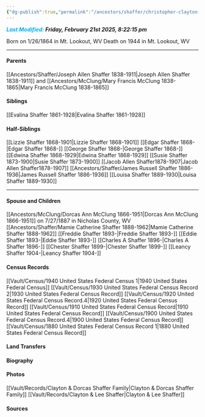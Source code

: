 ```yaml
---
{"dg-publish":true,"permalink":"/ancestors/shaffer/christopher-clayton-shaffer-1864-1944/","tags":["Christopher-Clayton-Shaffer"]}
---
```


***<font color="#00b0f0">Last Modified:</font> Friday, February 21st 2025, 8:22:15 pm***

Born on  1/26/1864 in Mt. Lookout, WV
Death on 1944 in Mt. Lookout, WV

---
#### Parents

[[Ancestors/Shaffer/Joseph Allen Shaffer 1838-1911\|Joseph Allen Shaffer 1838-1911]] and [[Ancestors/McClung/Mary Francis McClung 1838-1865\|Mary Francis McClung 1838-1865]]
#### Siblings
[[Evalina Shaffer 1861-1928\|Evalina Shaffer 1861-1928]]

#### Half-Siblings
[[Lizzie Shaffer 1868-1901\|Lizzie Shaffer 1868-1901]]
[[Edgar Shaffer 1868-\|Edgar Shaffer 1868-]]
[[George Shaffer 1868-\|George Shaffer 1868-]]
[[Edwina Shaffer 1868-1929\|Edwina Shaffer 1868-1929]]
[[Susie Shaffer 1873-1900\|Susie Shaffer 1873-1900]]
[[Jacob Allen Shaffer1878-1907\|Jacob Allen Shaffer1878-1907]]
[[Ancestors/Shaffer/James Russell Shaffer 1886-1936\|James Russell Shaffer 1886-1936]]
[[Louisa Shaffer 1889-1930\|Louisa Shaffer 1889-1930]]

---
#### Spouse and Children
[[Ancestors/McClung/Dorcas Ann McClung 1866-1951\|Dorcas Ann McClung 1866-1951]] on 7/27/1887 in Nicholas County, WV
[[Ancestors/Shaffer/Mamie Catherine Shaffer 1888-1962\|Mamie Catherine Shaffer 1888-1962]]
[[Freddie Shaffer 1893-\|Freddie Shaffer 1893-]]
[[Eddie Shaffer 1893-\|Eddie Shaffer 1893-]]
[[Charles A Shaffer 1896-\|Charles A Shaffer 1896-]]
[[Chester Shaffer 1899-\|Chester Shaffer 1899-]]
[[Leancy Shaffer 1904-\|Leancy Shaffer 1904-]]

#### Census Records
[[Vault/Census/1940 United States Federal Census 1\|1940 United States Federal Census]]
[[Vault/Census/1930 United States Federal Census Record 2\|1930 United States Federal Census Record]]
[[Vault/Census/1920 United States Federal Census Record.4\|1920 United States Federal Census Record]]
[[Vault/Census/1910 United States Federal Census Record\|1910 United States Federal Census Record]]
[[Vault/Census/1900 United States Federal Census Record.4\|1900 United States Federal Census Record]]
[[Vault/Census/1880 United States Federal Census Record 1\|1880 United States Federal Census Record]]
#### Land Transfers

#### Biography

#### Photos
[[Vault/Records/Clayton & Dorcas Shaffer Family\|Clayton & Dorcas Shaffer Family]]
[[Vault/Records/Clayton & Lee Shaffer\|Clayton & Lee Shaffer]]
#### Sources

